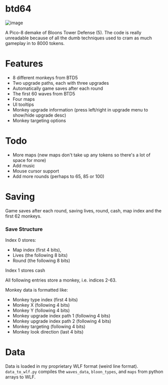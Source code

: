 # btd64

![image](https://github.com/user-attachments/assets/94e71171-8fef-4a14-ad83-da31fee5db06)

A Pico-8 demake of Bloons Tower Defense (5).
The code is really unreadable because of all the dumb techniques used to cram as much gameplay in to 8000 tokens.

# Features

- 8 different monkeys from BTD5
- Two upgrade paths, each with three upgrades
- Automatically game saves after each round
- The first 60 waves from BTD5
- Four maps
- UI tooltips
- Monkey upgrade information (press left/right in upgrade menu to show/hide upgrade desc)
- Monkey targeting options

# Todo

- More maps (new maps don't take up any tokens so there's a lot of space for more)
- Add music
- Mouse cursor support
- Add more rounds (perhaps to 65, 85 or 100)

# Saving

Game saves after each round, saving lives, round, cash, map index and the first 62 monkeys.

### Save Structure

Index 0 stores:

- Map index (first 4 bits),
- Lives (the following 8 bits)
- Round (the following 8 bits)

Index 1 stores cash

All following entries store a monkey, i.e. indices 2-63.

Monkey data is formatted like:

- Monkey type index (first 4 bits)
- Monkey X (following 4 bits)
- Monkey Y (following 4 bits)
- Monkey upgrade index path 1 (following 4 bits)
- Monkey upgrade index path 2 (following 4 bits)
- Monkey targeting (following 4 bits)
- Monkey look direction (last 4 bits)

# Data

Data is loaded in my proprietary WLF format (weird line format). `data_to_wlf.py` compiles the `waves_data`, `bloon_types`, and `maps` from python arrays to WLF.
